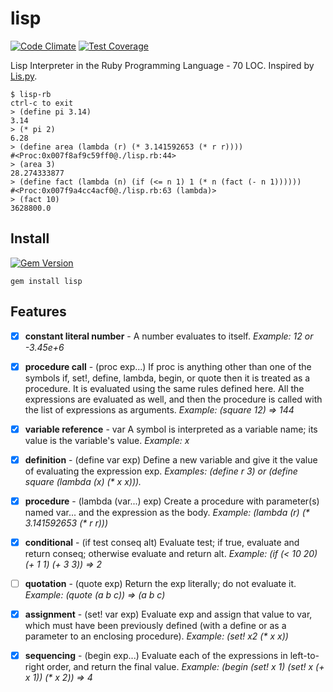 lisp
====

[![Code Climate](https://codeclimate.com/github/jamesmoriarty/lisp-rb/badges/gpa.svg)](https://codeclimate.com/github/jamesmoriarty/lisp-rb) [![Test Coverage](https://codeclimate.com/github/jamesmoriarty/lisp-rb/badges/coverage.svg)](https://codeclimate.com/github/jamesmoriarty/lisp-rb/coverage)

Lisp Interpreter in the Ruby Programming Language - 70 LOC. Inspired by [Lis.py](http://norvig.com/lispy.html).

```
$ lisp-rb
ctrl-c to exit
> (define pi 3.14)
3.14
> (* pi 2)
6.28
> (define area (lambda (r) (* 3.141592653 (* r r))))
#<Proc:0x007f8af9c59ff0@./lisp.rb:44>
> (area 3)
28.274333877
> (define fact (lambda (n) (if (<= n 1) 1 (* n (fact (- n 1))))))
#<Proc:0x007f9a4cc4acf0@./lisp.rb:63 (lambda)>
> (fact 10)
3628800.0
```

Install
-------
[![Gem Version](https://badge.fury.io/rb/lisp.svg)](http://badge.fury.io/rb/lisp)

```
gem install lisp
```

Features
--------

- [x] __constant literal number__ -	A number evaluates to itself. _Example: 12 or -3.45e+6_

- [x] __procedure call__ - (proc exp...)	If proc is anything other than one of the symbols if, set!, define, lambda, begin, or quote then it is treated as a procedure. It is evaluated using the same rules defined here. All the expressions are evaluated as well, and then the procedure is called with the list of expressions as arguments. _Example: (square 12) ⇒ 144_

- [x] __variable reference__ - var	A symbol is interpreted as a variable name; its value is the variable's value. _Example: x_

- [x] __definition__	- (define var exp)	Define a new variable and give it the value of evaluating the expression exp. _Examples: (define r 3) or (define square (lambda (x) (* x x)))._

- [x] __procedure__	- (lambda (var...) exp)	Create a procedure with parameter(s) named var... and the expression as the body. _Example: (lambda (r) (* 3.141592653 (* r r)))_

- [x] __conditional__ -	(if test conseq alt)	Evaluate test; if true, evaluate and return conseq; otherwise evaluate and return alt. _Example: (if (< 10 20) (+ 1 1) (+ 3 3)) ⇒ 2_

- [ ] __quotation__	- (quote exp) Return the exp literally; do not evaluate it. _Example: (quote (a b c)) ⇒ (a b c)_

- [x] __assignment__ -	(set! var exp)	Evaluate exp and assign that value to var, which must have been previously defined (with a define or as a parameter to an enclosing procedure). _Example: (set! x2 (* x x))_

- [x] __sequencing__ -	(begin exp...)	 Evaluate each of the expressions in left-to-right order, and return the final value. _Example: (begin (set! x 1) (set! x (+ x 1)) (* x 2)) ⇒ 4_

